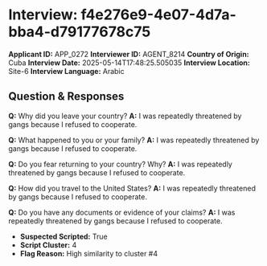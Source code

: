 # Interview: f4e276e9-4e07-4d7a-bba4-d79177678c75
**Applicant ID:** APP_0272
**Interviewer ID:** AGENT_8214
**Country of Origin:** Cuba
**Interview Date:** 2025-05-14T17:48:25.505035
**Interview Location:** Site-6
**Interview Language:** Arabic

## Question & Responses

**Q:** Why did you leave your country?
**A:** I was repeatedly threatened by gangs because I refused to cooperate.

**Q:** What happened to you or your family?
**A:** I was repeatedly threatened by gangs because I refused to cooperate.

**Q:** Do you fear returning to your country? Why?
**A:** I was repeatedly threatened by gangs because I refused to cooperate.

**Q:** How did you travel to the United States?
**A:** I was repeatedly threatened by gangs because I refused to cooperate.

**Q:** Do you have any documents or evidence of your claims?
**A:** I was repeatedly threatened by gangs because I refused to cooperate.

- **Suspected Scripted:** True
- **Script Cluster:** 4
- **Flag Reason:** High similarity to cluster #4